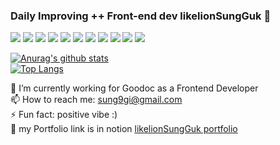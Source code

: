 ### Daily Improving ++ Front-end dev likelionSungGuk 👋

![](https://img.shields.io/badge/Frontend-black) ![](https://img.shields.io/badge/javascript-yellow) ![](https://img.shields.io/badge/-typescript-yellow) ![](https://img.shields.io/badge/React-yellow) ![](https://img.shields.io/badge/Next-yellow) ![](https://img.shields.io/badge/React-native-yellow) ![](https://img.shields.io/badge/Graphql) ![](https://img.shields.io/badge/Apollo-Client-yellopw)  ![](https://img.shields.io/badge/Redux-yellow)  ![](https://img.shields.io/badge/Recoil-yellow)  ![](https://img.shields.io/badge/ReactQuery-yellow) 

[![Anurag's github stats](https://github-readme-stats.vercel.app/api?username=likelionSungGuk&show_icons=true&theme=dracula)](https://github.com/anuraghazra/github-readme-stats)  
[![Top Langs](https://github-readme-stats.vercel.app/api/top-langs/?username=anuraghazra&layout=compact&show_icons=true&theme=dracula)](https://github.com/anuraghazra/github-readme-stats)

🔭 I’m currently working for Goodoc as a Frontend Developer  
📫 How to reach me: sung9gi@gmail.com  
⚡ Fun fact: positive vibe :)  
💬 my Portfolio link is in notion [likelionSungGuk portfolio](https://www.notion.so/5676722e7feb4cf782a79676d0cb13d5)  

<!--
**likelionSungGuk/likelionSungGuk** is a ✨ _special_ ✨ repository because its `README.md` (this file) appears on your GitHub profile.

Here are some ideas to get you started:

- 🔭 I’m currently working on ...
- 🌱 I’m currently learning ...
- 👯 I’m looking to collaborate on ...
- 🤔 I’m looking for help with ...
- 💬 Ask me about ...
- 📫 How to reach me: ...
- 😄 Pronouns: ...
- ⚡ Fun fact: ...
-->
